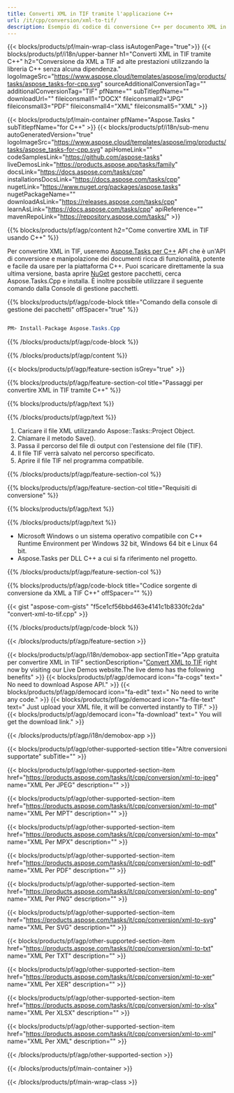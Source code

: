 ```yaml
---
title: Converti XML in TIF tramite l'applicazione C++ 
url: /it/cpp/conversion/xml-to-tif/ 
description: Esempio di codice di conversione C++ per documento XML in formato TIF. Utilizzare il codice di esempio per la conversione batch da XML a TIF all'interno di qualsiasi applicazione C++.
---
```


{{< blocks/products/pf/main-wrap-class isAutogenPage="true">}}
{{< blocks/products/pf/i18n/upper-banner h1="Converti XML in TIF tramite C++" h2="Conversione da XML a TIF ad alte prestazioni utilizzando la libreria C++ senza alcuna dipendenza." logoImageSrc="https://www.aspose.cloud/templates/aspose/img/products/tasks/aspose_tasks-for-cpp.svg" sourceAdditionalConversionTag="" additionalConversionTag="TIF" pfName="" subTitlepfName="" downloadUrl="" fileiconsmall1="DOCX" fileiconsmall2="JPG" fileiconsmall3="PDF" fileiconsmall4="XML" fileiconsmall5="XML" >}}

{{< blocks/products/pf/main-container pfName="Aspose.Tasks " subTitlepfName="for C++" >}}
{{< blocks/products/pf/i18n/sub-menu autoGeneratedVersion="true" logoImageSrc="https://www.aspose.cloud/templates/aspose/img/products/tasks/aspose_tasks-for-cpp.svg" apiHomeLink="" codeSamplesLink="https://github.com/aspose-tasks" liveDemosLink="https://products.aspose.app/tasks/family" docsLink="https://docs.aspose.com/tasks/cpp" installationsDocsLink="https://docs.aspose.com/tasks/cpp" nugetLink="https://www.nuget.org/packages/aspose.tasks" nugetPackageName="" downloadAsLink="https://releases.aspose.com/tasks/cpp" learnAsLink="https://docs.aspose.com/tasks/cpp" apiReference="" mavenRepoLink="https://repository.aspose.com/tasks/" >}}

{{% blocks/products/pf/agp/content h2="Come convertire XML in TIF usando C++" %}}

 Per convertire XML in TIF, useremo
 [Aspose.Tasks per C++](https://products.aspose.com/tasks/cpp)
 API che è un'API di conversione e manipolazione dei documenti ricca di funzionalità, potente e facile da usare per la piattaforma C++. Puoi scaricare direttamente la sua ultima versione, basta aprire
 [NuGet](https://www.nuget.org/packages/aspose.tasks)
 gestore pacchetti, cerca
 Aspose.Tasks.Cpp
 e installa. È inoltre possibile utilizzare il seguente comando dalla Console di gestione pacchetti.

{{% blocks/products/pf/agp/code-block title="Comando della console di gestione dei pacchetti" offSpacer="true" %}}

```cs

PM> Install-Package Aspose.Tasks.Cpp

```

{{% /blocks/products/pf/agp/code-block %}}

{{% /blocks/products/pf/agp/content %}}

{{< blocks/products/pf/agp/feature-section isGrey="true" >}}

{{% blocks/products/pf/agp/feature-section-col title="Passaggi per convertire XML in TIF tramite C++" %}}

{{% blocks/products/pf/agp/text %}}


{{% /blocks/products/pf/agp/text %}}

1. Caricare il file XML utilizzando Aspose::Tasks::Project Object.
1. Chiamare il metodo Save().
1. Passa il percorso del file di output con l'estensione del file (TIF).
1. Il file TIF verrà salvato nel percorso specificato.
1. Aprire il file TIF nel programma compatibile.

{{% /blocks/products/pf/agp/feature-section-col %}}

{{% blocks/products/pf/agp/feature-section-col title="Requisiti di conversione" %}}

{{% blocks/products/pf/agp/text %}}


{{% /blocks/products/pf/agp/text %}}

- Microsoft Windows o un sistema operativo compatibile con C++ Runtime Environment per Windows 32 bit, Windows 64 bit e Linux 64 bit.
- Aspose.Tasks per DLL C++ a cui si fa riferimento nel progetto.

{{% /blocks/products/pf/agp/feature-section-col %}}

{{% blocks/products/pf/agp/code-block title="Codice sorgente di conversione da XML a TIF C++" offSpacer="" %}}

{{< gist "aspose-com-gists" "f5ce1cf56bbd463e4141c1b8330fc2da" "convert-xml-to-tif.cpp" >}}

{{% /blocks/products/pf/agp/code-block %}}

{{< /blocks/products/pf/agp/feature-section >}}

<!-- aboutfile Starts -->

{{< blocks/products/pf/agp/i18n/demobox-app sectionTitle="App gratuita per convertire XML in TIF" sectionDescription="[Convert XML to TIF](https://products.aspose.app/tasks/conversion/xml-to-tif) right now by visiting our Live Demos website.The live demo has the following benefits" >}}
        {{< blocks/products/pf/agp/democard icon="fa-cogs" text=" No need to download Aspose API." >}}
        {{< blocks/products/pf/agp/democard icon="fa-edit" text=" No need to write any code." >}}
        {{< blocks/products/pf/agp/democard icon="fa-file-text" text=" Just upload your XML file, it will be converted instantly to TIF." >}}
        {{< blocks/products/pf/agp/democard icon="fa-download" text=" You will get the download link." >}}

{{< /blocks/products/pf/agp/i18n/demobox-app >}}

<!-- aboutfile Ends -->

{{< blocks/products/pf/agp/other-supported-section title="Altre conversioni supportate" subTitle="" >}}

{{< blocks/products/pf/agp/other-supported-section-item href="https://products.aspose.com/tasks/it/cpp/conversion/xml-to-jpeg" name="XML Per JPEG" description="" >}}

{{< blocks/products/pf/agp/other-supported-section-item href="https://products.aspose.com/tasks/it/cpp/conversion/xml-to-mpt" name="XML Per MPT" description="" >}}

{{< blocks/products/pf/agp/other-supported-section-item href="https://products.aspose.com/tasks/it/cpp/conversion/xml-to-mpx" name="XML Per MPX" description="" >}}

{{< blocks/products/pf/agp/other-supported-section-item href="https://products.aspose.com/tasks/it/cpp/conversion/xml-to-pdf" name="XML Per PDF" description="" >}}

{{< blocks/products/pf/agp/other-supported-section-item href="https://products.aspose.com/tasks/it/cpp/conversion/xml-to-png" name="XML Per PNG" description="" >}}

{{< blocks/products/pf/agp/other-supported-section-item href="https://products.aspose.com/tasks/it/cpp/conversion/xml-to-svg" name="XML Per SVG" description="" >}}

{{< blocks/products/pf/agp/other-supported-section-item href="https://products.aspose.com/tasks/it/cpp/conversion/xml-to-txt" name="XML Per TXT" description="" >}}

{{< blocks/products/pf/agp/other-supported-section-item href="https://products.aspose.com/tasks/it/cpp/conversion/xml-to-xer" name="XML Per XER" description="" >}}

{{< blocks/products/pf/agp/other-supported-section-item href="https://products.aspose.com/tasks/it/cpp/conversion/xml-to-xlsx" name="XML Per XLSX" description="" >}}

{{< blocks/products/pf/agp/other-supported-section-item href="https://products.aspose.com/tasks/it/cpp/conversion/xml-to-xml" name="XML Per XML" description="" >}}



{{< /blocks/products/pf/agp/other-supported-section >}}

{{< /blocks/products/pf/main-container >}}
    
{{< /blocks/products/pf/main-wrap-class >}}
